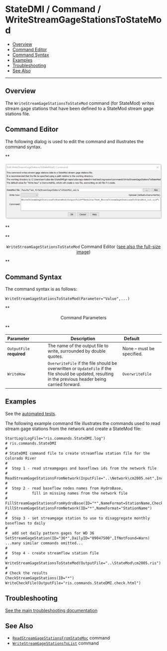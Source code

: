 # StateDMI / Command / WriteStreamGageStationsToStateMod #

* [Overview](#overview)
* [Command Editor](#command-editor)
* [Command Syntax](#command-syntax)
* [Examples](#examples)
* [Troubleshooting](#troubleshooting)
* [See Also](#see-also)

-------------------------

## Overview ##

The `WriteStreamGageStationsToStateMod` command (for StateMod)
writes stream gage stations that have been defined to a StateMod stream gage stations file.

## Command Editor ##

The following dialog is used to edit the command and illustrates the command syntax.

**<p style="text-align: center;">
![WriteStreamGageStationsToStateMod command editor](WriteStreamGageStationsToStateMod.png)
</p>**

**<p style="text-align: center;">
`WriteStreamGageStationsToStateMod` Command Editor (<a href="../WriteStreamGageStationsToStateMod.png">see also the full-size image</a>)
</p>**

## Command Syntax ##

The command syntax is as follows:

```text
WriteStreamGageStationsToStateMod(Parameter="Value",...)
```
**<p style="text-align: center;">
Command Parameters
</p>**

| **Parameter**&nbsp;&nbsp;&nbsp;&nbsp;&nbsp;&nbsp;&nbsp;&nbsp;&nbsp;&nbsp;&nbsp;&nbsp; | **Description** | **Default**&nbsp;&nbsp;&nbsp;&nbsp;&nbsp;&nbsp;&nbsp;&nbsp;&nbsp;&nbsp;&nbsp;&nbsp;&nbsp;&nbsp;&nbsp;&nbsp; |
| --------------|-----------------|----------------- |
| `OutputFile`<br>**required** | The name of the output file to write, surrounded by double quotes. | None – must be specified. |
| `WriteHow` | `OverwriteFile` if the file should be overwritten or `UpdateFile` if the file should be updated, resulting in the previous header being carried forward. | `OverwriteFile` |

## Examples ##

See the [automated tests](https://github.com/OpenCDSS/cdss-app-statedmi-test/tree/master/test/regression/commands/WriteStreamGageStationsToStateMod).

The following example command file illustrates the commands used to read stream gage stations from the network and create a StateMod file:

```
StartLog(LogFile="ris.commands.StateDMI.log")
# ris.commands.StateDMI
#
# StateDMI command file to create streamflow station file for the Colorado River
#
#  Step 1 - read streamgages and baseflows ids from the network file
#
ReadStreamGageStationsFromNetwork(InputFile="..\Network\cm2005.net",IncludeStreamEstimateStations="True")
#
#  Step 2 - read baseflow nodes names from HydroBase,
#           fill in missing names from the network file
#
FillStreamGageStationsFromHydroBase(ID="*",NameFormat=StationName,CheckStructures=True)
FillStreamGageStationsFromNetwork(ID="*",NameFormat="StationName")
#
#  Step 3 - set streamgage station to use to disaggregate monthly baseflows to daily
#
#  add set daily pattern gages for WD 36
SetStreamGageStation(ID="36*",DailyID="09047500",IfNotFound=Warn)
...many similar commands omitted...
#
#  Step 4 - create streamflow station file
#
WriteStreamGageStationsToStateMod(OutputFile="..\StateMod\cm2005.ris")
#
# Check the results
CheckStreamGageStations(ID="*")
WriteCheckFile(OutputFile="ris.commands.StateDMI.check.html")
```

## Troubleshooting ##

[See the main troubleshooting documentation](../../troubleshooting/troubleshooting.md)

## See Also ##

* [`ReadStreamGageStationsFromStateMoc`](../ReadStreamGageStationsFromStateMod/ReadStreamGageStationsFromStateMod.md) command
* [`WriteStreamGageStationsToList`](../WriteStreamGageStationsToList/WriteStreamGageStationsToList.md) command
